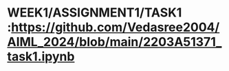 # WEEK1/ASSIGNMENT1/TASK1 :https://github.com/Vedasree2004/AIML_2024/blob/main/2203A51371_task1.ipynb
